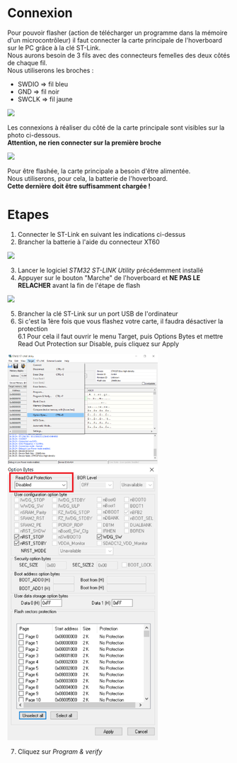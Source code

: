# Connexion  
Pour pouvoir flasher (action de télécharger un programme dans la mémoire d'un microcontrôleur) il faut connecter la carte principale de l'hoverboard sur le PC grâce à la clé ST-Link.   
Nous aurons besoin de 3 fils avec des connecteurs femelles des deux côtés de chaque fil.  
Nous utiliserons les broches :  
* SWDIO  => fil bleu  
* GND    => fil noir  
* SWCLK  => fil jaune  

<img src="st-link-connexion.jpg" width="340">

Les connexions à réaliser du côté de la carte principale sont visibles sur la photo ci-dessous.  
**Attention, ne rien connecter sur la première broche**    

<img src="carte-principle-connexion.jpg" width = "340"> 

Pour être flashée, la carte principale a besoin d'être alimentée.  
Nous utiliserons, pour cela, la batterie de l'hoverboard.  
**Cette dernière doit être suffisamment chargée !**  

# Etapes
1. Connecter le ST-Link en suivant les indications ci-dessus  
2. Brancher la batterie à l'aide du connecteur XT60 

<img src="connecteur-xt60.jpg" width="340">  

3. Lancer le logiciel *STM32 ST-LINK Utility* précédemment installé  
4. Appuyer sur le bouton "Marche" de l'hoverboard et **NE PAS LE RELACHER** avant la fin de l'étape de flash 

<img src="bouton-on.jpg" width="340">

5. Brancher la clé ST-Link sur un port USB de l'ordinateur  
6. Si c'est la 1ère fois que vous flashez votre carte, il faudra désactiver la protection  
6.1 Pour cela il faut ouvrir le menu Target, puis Options Bytes et mettre Read Out Protection sur Disable, puis cliquez sur Apply  

<img src = "option-bytes.png" width="340">

<img src = "readout-protection.png" width="340">    

7. Cliquez sur *Program & verify*  



